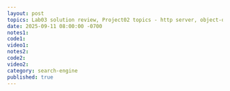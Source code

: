 ```yaml
---
layout: post
topics: Lab03 solution review, Project02 topics - http server, object-oriented
date: 2025-09-11 08:00:00 -0700
notes1: 
code1: 
video1: 
notes2: 
code2: 
video2: 
category: search-engine
published: true
---
```

